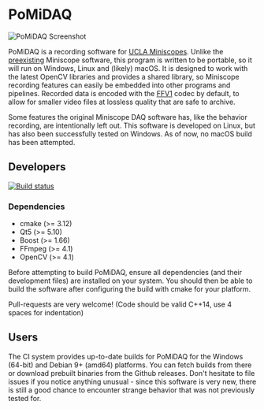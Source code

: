PoMiDAQ
=========

![PoMiDAQ Screenshot](contrib/screenshots/v0.1_recording_small.png "PoMiDAQ on Linux")

PoMiDAQ is a recording software for [UCLA Miniscopes](http://miniscope.org/index.php/Main_Page).
Unlike the [preexisting](https://github.com/daharoni/Miniscope_DAQ_Software) Miniscope software, this program
is written to be portable, so it will run on Windows, Linux and (likely) macOS.
It is designed to work with the latest OpenCV libraries and provides a shared library, so Miniscope recording
features can easily be embedded into other programs and pipelines.
Recorded data is encoded with the [FFV1](https://en.wikipedia.org/wiki/FFV1) codec by default, to allow for
smaller video files at lossless quality that are safe to archive.

Some features the original Miniscope DAQ software has, like the behavior recording, are intentionally left out.
This software is developed on Linux, but has also been successfully tested on Windows. As of now, no macOS build
has been attempted.

## Developers

[![Build status](https://ci.appveyor.com/api/projects/status/y3fgik6i2wgnkju1/branch/master?svg=true)](https://ci.appveyor.com/project/ximion/pomidaq/branch/master)

### Dependencies

 * cmake (>= 3.12)
 * Qt5 (>= 5.10)
 * Boost (>= 1.66)
 * FFmpeg (>= 4.1)
 * OpenCV (>= 4.1)

Before attempting to build PoMiDAQ, ensure all dependencies (and their development files) are installed on your system.
You should then be able to build the software after configuring the build with cmake for your platform.

Pull-requests are very welcome! (Code should be valid C++14, use 4 spaces for indentation)

## Users

The CI system provides up-to-date builds for PoMiDAQ for the Windows (64-bit) and Debian 9+ (amd64) platforms.
You can fetch builds from there or download prebuilt binaries from the Github releases.
Don't hesitate to file issues if you notice anything unusual - since this software is very new, there is
still a good chance to encounter strange behavior that was not previously tested for.
